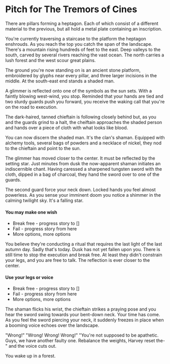 # Pitch for The Tremors of Cines

There are pillars forming a heptagon. Each of which consist of a
different material to the previous, but all hold a metal plate
containing an inscription.

You're currently traversing a staircase to the platform the
heptagon enshrouds. As you reach the top you catch the span of
the landscape. There's a mountain rising hundreds of feet to the
east. Deep valleys to the south, carved by several rivers reaching
the vast ocean. The north carries a lush forest and the west scour
great plains.

The ground you're now standing on is an ancient stone platform,
embroidered by glyphs near every pillar, and three larger incisions
in the middle. At the south-east end stands a shaded man.

A glimmer is reflected onto one of the symbols as the sun sets.
With a faintly blowing west-wind, you stop. Reminded that your
hands are tied and two sturdy guards push you forward, you receive
the waking call that you're on the road to execution.

The dark-haired, tanned chieftain is following closely behind but,
as you and the guards grind to a halt, the cheiftain approaches the
shaded person and hands over a piece of cloth with what looks like
blood.

You can now discern the shaded man. It's the clan's shaman.
Equipped with alchemy tools, several bags of powders and a necklace
of nickel, they nod to the chieftain and point to the sun.

The glimmer has moved closer to the center. It must be reflected by
the setting star. Just minutes from dusk the now-apparent shaman
initiates an indiscernible chant. Having caressed a sharpened
tungsten sword with the cloth, dipped in a bag of charcoal, they
hand the sword over to one of the guards.

The second guard force your neck down. Locked hands you feel almost
powerless. As you sense your imminent doom you notice a shimmer in
the calming twilight sky. It's a falling star.

#### <call to action> You may make one wish
- Break free - progress story to []
- Fail - progress story from here
- More options, more options

You believe they're conducting a ritual that requires the last
light of the last autumn day. Sadly that's today. Dusk has not yet
fallen upon you. There is still time to stop the execution and
break free. At least they didn't constrain your legs, and you are
free to talk. The reflection is ever closer to the center.

#### <call to action> Use your legs or voice
- Break free - progress story to []
- Fail - progress story from here
- More options, more options

The shaman flicks his wrist, the chieftain strikes a praying pose
and you hear the sword swing towards your bent-down neck. Your time
has come. As you feel the sword piercing your neck, it suddenly
freezes in place when a booming voice echoes over the landscape.

"Wrong!"
"Wrong! Wrong! Wrong!"
"You're not supposed to be apathetic. Guys, we have another faulty
one. Rebalance the weights, Harvey reset the-" and the voice cuts
out.

You wake up in a forest.
